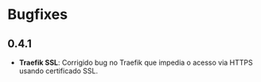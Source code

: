 # Bugfixes

## 0.4.1 <a name = "0_4_1"></a>

- **Traefik SSL**: Corrigido bug no Traefik que impedia o acesso via HTTPS usando certificado SSL.
